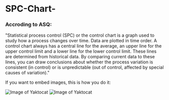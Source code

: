 # SPC-Chart-

### Accroding to ASQ: 

"Statistical process control (SPC) or the control chart is a graph used to study how a process changes over time. Data are plotted in time order. A control chart always has a central line for the average, an upper line for the upper control limit and a lower line for the lower control limit. These lines are determined from historical data. By comparing current data to these lines, you can draw conclusions about whether the process variation is consistent (in control) or is unpredictable (out of control, affected by special causes of variation)."

If you want to embed images, this is how you do it:

![Image of Yaktocat](https://github.com/Sumit-ai/SPC-chart-/blob/master/pic.png)
![Image of Yaktocat](https://octodex.github.com/images/yaktocat.png)
